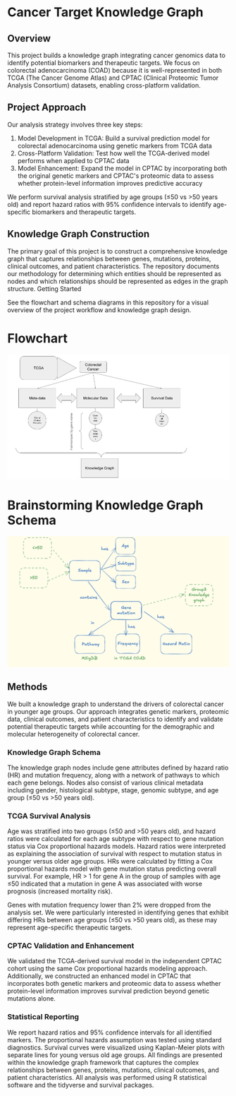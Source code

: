 # Cancer Target Knowledge Graph

## Overview
This project builds a knowledge graph integrating cancer genomics data to identify potential biomarkers and therapeutic targets. We focus on colorectal adenocarcinoma (COAD) because it is well-represented in both TCGA (The Cancer Genome Atlas) and CPTAC (Clinical Proteomic Tumor Analysis Consortium) datasets, enabling cross-platform validation.

## Project Approach
Our analysis strategy involves three key steps:

1. Model Development in TCGA: Build a survival prediction model for colorectal adenocarcinoma using genetic markers from TCGA data
2. Cross-Platform Validation: Test how well the TCGA-derived model performs when applied to CPTAC data
3. Model Enhancement: Expand the model in CPTAC by incorporating both the original genetic markers and CPTAC's proteomic data to assess whether protein-level information improves predictive accuracy

We perform survival analysis stratified by age groups (≤50 vs >50 years old) and report hazard ratios with 95% confidence intervals to identify age-specific biomarkers and therapeutic targets.

## Knowledge Graph Construction
The primary goal of this project is to construct a comprehensive knowledge graph that captures relationships between genes, mutations, proteins, clinical outcomes, and patient characteristics. The repository documents our methodology for determining which entities should be represented as nodes and which relationships should be represented as edges in the graph structure.
Getting Started

See the flowchart and schema diagrams in this repository for a visual overview of the project workflow and knowledge graph design.

# Flowchart

![Overview diagram](initial_flow_chart.png)

# Brainstorming Knowledge Graph Schema

![Overview diagram](draft_knowledge_graph_schema.png)

## Methods
We built a knowledge graph to understand the drivers of colorectal cancer in younger age groups. Our approach integrates genetic markers, proteomic data, clinical outcomes, and patient characteristics to identify and validate potential therapeutic targets while accounting for the demographic and molecular heterogeneity of colorectal cancer.

### Knowledge Graph Schema
The knowledge graph nodes include gene attributes defined by hazard ratio (HR) and mutation frequency, along with a network of pathways to which each gene belongs. Nodes also consist of various clinical metadata including gender, histological subtype, stage, genomic subtype, and age group (≤50 vs >50 years old).

### TCGA Survival Analysis
Age was stratified into two groups (≤50 and >50 years old), and hazard ratios were calculated for each age subtype with respect to gene mutation status via Cox proportional hazards models. Hazard ratios were interpreted as explaining the association of survival with respect to mutation status in younger versus older age groups. HRs were calculated by fitting a Cox proportional hazards model with gene mutation status predicting overall survival. For example, HR > 1 for gene A in the group of samples with age ≤50 indicated that a mutation in gene A was associated with worse prognosis (increased mortality risk).

Genes with mutation frequency lower than 2% were dropped from the analysis set. We were particularly interested in identifying genes that exhibit differing HRs between age groups (≤50 vs >50 years old), as these may represent age-specific therapeutic targets.

### CPTAC Validation and Enhancement
We validated the TCGA-derived survival model in the independent CPTAC cohort using the same Cox proportional hazards modeling approach. Additionally, we constructed an enhanced model in CPTAC that incorporates both genetic markers and proteomic data to assess whether protein-level information improves survival prediction beyond genetic mutations alone.

### Statistical Reporting
We report hazard ratios and 95% confidence intervals for all identified markers. The proportional hazards assumption was tested using standard diagnostics. Survival curves were visualized using Kaplan-Meier plots with separate lines for young versus old age groups. All findings are presented within the knowledge graph framework that captures the complex relationships between genes, proteins, mutations, clinical outcomes, and patient characteristics. All analysis was performed using R statistical software and the tidyverse and survival packages.
